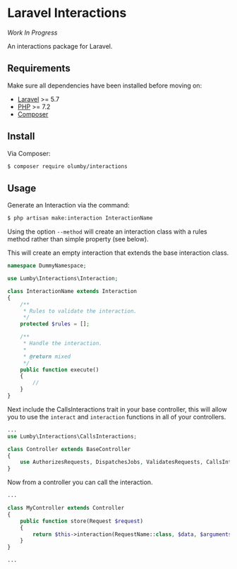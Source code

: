 # Laravel Interactions

_Work In Progress_

An interactions package for Laravel. 

## Requirements

Make sure all dependencies have been installed before moving on:

* [Laravel](https://laravel.com/) >= 5.7
* [PHP](https://php.net/manual/en/install.php) >= 7.2
* [Composer](https://getcomposer.org/download/)

## Install

Via Composer:

``` bash
$ composer require olumby/interactions
```

## Usage

Generate an Interaction via the command:

``` bash
$ php artisan make:interaction InteractionName
```

Using the option `--method` will create an interaction class with a rules method rather than simple property (see below).

This will create an empty interaction that extends the base interaction class.

```php
namespace DummyNamespace;

use Lumby\Interactions\Interaction;

class InteractionName extends Interaction
{
    /**
     * Rules to validate the interaction.
     */
    protected $rules = [];

    /**
     * Handle the interaction.
     *
     * @return mixed
     */
    public function execute()
    {
        //
    }
}

```

Next include the CallsInteractions trait in your base controller, this will allow you to use the `interact` and `interaction` functions in all of your controllers.

```php
...
use Lumby\Interactions\CallsInteractions;

class Controller extends BaseController
{
    use AuthorizesRequests, DispatchesJobs, ValidatesRequests, CallsInteractions;
}
```

Now from a controller you can call the interaction.

```php
...

class MyController extends Controller
{
    public function store(Request $request)
    {
        return $this->interaction(RequestName::class, $data, $arguments);
    }
}

...
```
